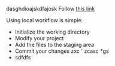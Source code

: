 
dasghdioajskdfajosk
Follow [this link](./)

Using local workflow is simple:

*	Initialize the working directory
*	Modify your project
*	Add the files to the staging area
*	Commit your changes
zxc  '
zcasc
*gs
* sdfdfs
